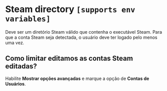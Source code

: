 # Steam directory `[supports env variables]`

Deve ser um diretório Steam válido que contenha o executável Steam. Para que a conta Steam seja detectada, o usuário deve ter logado pelo menos uma vez.

## Como limitar editamos as contas Steam editadas?

Habilite **Mostrar opções avançadas** e marque a opção de **Contas de Usuários**.
